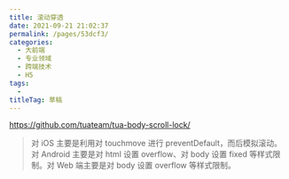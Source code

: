 ```yaml
---
title: 滚动穿透
date: 2021-09-21 21:02:37
permalink: /pages/53dcf3/
categories: 
  - 大前端
  - 专业领域
  - 跨端技术
  - H5
tags: 
  - 
titleTag: 草稿
---
```

https://github.com/tuateam/tua-body-scroll-lock/

> 对 iOS 主要是利用对 touchmove 进行 preventDefault，而后模拟滚动。对 Android 主要是对 html 设置 overflow、对 body 设置 fixed 等样式限制。对 Web 端主要是对 body 设置 overflow 等样式限制。